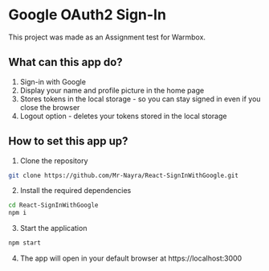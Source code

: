 # Google OAuth2 Sign-In

This project was made as an Assignment test for Warmbox.

## What can this app do?

1. Sign-in with Google
2. Display your name and profile picture in the home page
3. Stores tokens in the local storage - so you can stay signed in even if you close the browser
4. Logout option - deletes your tokens stored in the local storage

## How to set this app up? 

1. Clone the repository

```bash
git clone https://github.com/Mr-Nayra/React-SignInWithGoogle.git
```

2. Install the required dependencies

```bash
cd React-SignInWithGoogle
npm i
```

3. Start the application

```bash
npm start
```

4.  The app will open in your default browser at https://localhost:3000
